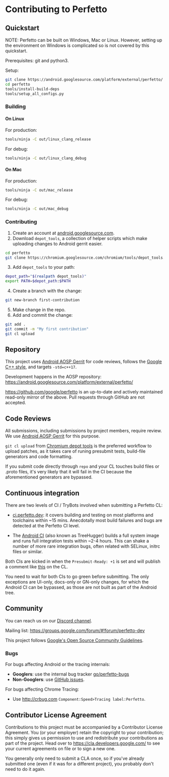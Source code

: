 # Contributing to Perfetto

## Quickstart

NOTE: Perfetto can be built on Windows, Mac or Linux. However, setting up the environment on Windows is complicated so is not covered by this quickstart.

Prerequisites: git and python3.

Setup:
```sh
git clone https://android.googlesource.com/platform/external/perfetto/
cd perfetto
tools/install-build-deps
tools/setup_all_configs.py
```

### Building

#### On Linux

For production:
```sh
tools/ninja -C out/linux_clang_release
```

For debug:
```sh
tools/ninja -C out/linux_clang_debug
```

#### On Mac

For production:
```sh
tools/ninja -C out/mac_release
```

For debug:
```sh
tools/ninja -C out/mac_debug
```

### Contributing

1. Create an account at [android.googlesource.com](https://android.googlesource.com/).
2. Download `depot_tools`, a collection of helper scripts which make uploading changes to Android gerrit easier.
```sh
cd perfetto
git clone https://chromium.googlesource.com/chromium/tools/depot_tools.git
```
3. Add `depot_tools` to your path:
```sh
depot_path="$(realpath depot_tools)"
export PATH=$depot_path:$PATH
```
4. Create a branch with the change:
```sh
git new-branch first-contribution
```
5. Make change in the repo.
5. Add and commit the change:
```sh
git add .
git commit -m "My first contribution"
git cl upload
```

## Repository

This project uses [Android AOSP Gerrit][perfetto-gerrit] for code reviews,
follows the [Google C++ style][google-cpp-style], and targets `-std=c++17`.

Development happens in the AOSP repository:
https://android.googlesource.com/platform/external/perfetto/

https://github.com/google/perfetto is an up-to-date and actively maintained
read-only mirror of the above. Pull requests through GitHub are not accepted.

## Code Reviews

All submissions, including submissions by project members, require review.
We use [Android AOSP Gerrit][perfetto-gerrit] for this purpose.

`git cl upload` from [Chromium depot tools][depot-tools] is the preferred
workflow to upload patches, as it takes care of runing presubmit tests,
build-file generators and code formatting.

If you submit code directly through `repo` and your CL touches build files or
.proto files, it's very likely that it will fail in the CI because the
aforementioned generators are bypassed.

## Continuous integration

There are two levels of CI / TryBots involved when submitting a Perfetto CL:

- [ci.perfetto.dev](https://ci.perfetto.dev): it covers building and testing
  on most platforms and toolchains within ~15 mins. Anecdotally most build
  failures and bugs are detected at the Perfetto CI level.

- The [Android CI](https://ci.android.com) (also known as TreeHugger) builds a
  full system image and runs full integration tests within ~2-4 hours. This can
  shake a number of more rare integration bugs, often related with SELinux,
  initrc files or similar.

Both CIs are kicked in when the `Presubmit-Ready: +1` is set and will publish a
comment like [this][ci-example] on the CL.

You need to wait for both CIs to go green before submitting. The only
exceptions are UI-only, docs-only or GN-only changes, for which the Android CI
can be bypassed, as those are not built as part of the Android tree.

## Community

You can reach us on our [Discord channel](https://discord.gg/35ShE3A).

Mailing list: https://groups.google.com/forum/#!forum/perfetto-dev

This project follows
[Google's Open Source Community Guidelines](https://opensource.google/conduct/).

### Bugs

For bugs affecting Android or the tracing internals:

* **Googlers**: use the internal bug tracker [go/perfetto-bugs](http://goto.google.com/perfetto-bugs)
* **Non-Googlers**: use [GitHub issues](https://github.com/google/perfetto/issues).

For bugs affecting Chrome Tracing:

* Use http://crbug.com `Component:Speed>Tracing label:Perfetto`.

## Contributor License Agreement

Contributions to this project must be accompanied by a Contributor License
Agreement. You (or your employer) retain the copyright to your contribution;
this simply gives us permission to use and redistribute your contributions as
part of the project. Head over to <https://cla.developers.google.com/> to see
your current agreements on file or to sign a new one.

You generally only need to submit a CLA once, so if you've already submitted one
(even if it was for a different project), you probably don't need to do it
again.

[perfetto-gerrit]: https://android-review.googlesource.com/q/project:platform%252Fexternal%252Fperfetto+status:open
[google-cpp-style]: https://google.github.io/styleguide/cppguide.html
[depot-tools]: https://dev.chromium.org/developers/how-tos/depottools
[ci-example]: https://android-review.googlesource.com/c/platform/external/perfetto/+/1108253/3#message-09fd27fb92ca8357abade3ec725919ac3445f3af
